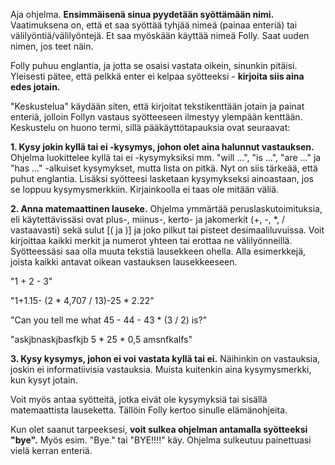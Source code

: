 Aja ohjelma. **Ensimmäisenä sinua pyydetään syöttämään nimi.** Vaatimuksena on, että et saa syöttää tyhjää nimeä (painaa enteriä) tai välilyöntiä/välilyöntejä. Et saa myöskään käyttää nimeä Folly. Saat uuden nimen, jos teet näin.

Folly puhuu englantia, ja jotta se osaisi vastata oikein, sinunkin pitäisi.
Yleisesti pätee, että pelkkä enter ei kelpaa syötteeksi - **kirjoita siis aina edes jotain.**

"Keskustelua" käydään siten, että kirjoitat tekstikenttään jotain ja painat enteriä, jolloin Follyn vastaus syötteeseen ilmestyy ylempään kenttään. Keskustelu on huono termi, sillä pääkäyttötapauksia ovat seuraavat:

**1. Kysy jokin kyllä tai ei -kysymys, johon olet aina halunnut vastauksen.**
  Ohjelma luokittelee kyllä tai ei -kysymyksiksi mm. "will ...", "is ...", "are ..." ja "has ..." -alkuiset kysymykset, mutta lista on pitkä. Nyt on siis tärkeää, että puhut englantia. Lisäksi syötteesi lasketaan kysymykseksi ainoastaan, jos se loppuu kysymysmerkkiin. Kirjainkoolla ei taas ole mitään väliä.

**2. Anna matemaattinen lauseke.**
  Ohjelma ymmärtää peruslaskutoimituksia, eli käytettävissäsi ovat plus-, miinus-, kerto- ja jakomerkit (+, -, *, / vastaavasti) sekä sulut [( ja )] ja joko pilkut tai pisteet desimaaliluvuissa. Voit kirjoittaa kaikki merkit ja numerot yhteen tai erottaa ne välilyönneillä. Syötteessäsi saa olla muuta tekstiä lausekkeen ohella. Alla esimerkkejä, joista kaikki antavat oikean vastauksen lausekkeeseen.

"1 + 2 - 3"

"1+1.15- (2 * 4,707 / 13)-25 * 2.22"

"Can you tell me what 45 - 44 - 43 * (3 / 2) is?"

"askjbnaskjbasfkjb 5 * 25 * 0,5 amsnfkalfs"

**3. Kysy kysymys, johon ei voi vastata kyllä tai ei.**
  Näihinkin on vastauksia, joskin ei informatiivisia vastauksia. Muista kuitenkin aina kysymysmerkki, kun kysyt jotain.

Voit myös antaa syötteitä, jotka eivät ole kysymyksiä tai sisällä matemaattista lauseketta. Tällöin Folly kertoo sinulle elämänohjeita.

Kun olet saanut tarpeeksesi, **voit sulkea ohjelman antamalla syötteeksi "bye".** Myös esim. "Bye." tai "BYE!!!!" käy. Ohjelma sulkeutuu painettuasi vielä kerran enteriä.
